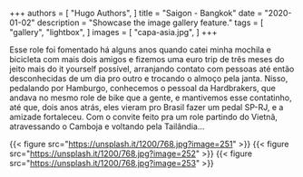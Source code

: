 +++
authors = [
    "Hugo Authors",
]
title = "Saigon - Bangkok"
date = "2020-01-02"
description = "Showcase the image gallery feature."
tags = [
    "gallery",
    "lightbox",
]
images = [
    "capa-asia.jpg",
]
+++

  Esse role foi fomentado há alguns anos quando catei minha mochila e bicicleta com mais dois amigos e fizemos uma euro trip de três meses do jeito mais do it yourself possível, arranjando contato com pessoas até então desconhecidas de um dia pro outro e trocando o almoço pela janta. Nisso, pedalando por Hamburgo, conhecemos o pessoal da Hardbrakers, que andava no mesmo role de bike que a gente, e mantivemos esse contatinho, até que, dois anos atrás, eles vieram pro Brasil fazer um pedal SP-RJ, e a amizade fortaleceu. Com o convite feito pra um role partindo do Vietnã, atravessando o Camboja e voltando pela Tailândia...



<!--more-->

{{< figure src="https://unsplash.it/1200/768.jpg?image=251" >}}
{{< figure src="https://unsplash.it/1200/768.jpg?image=252" >}}
{{< figure src="https://unsplash.it/1200/768.jpg?image=253" >}}
